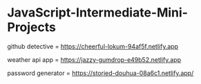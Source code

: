 # JavaScript-Intermediate-Mini-Projects
 
github detective = https://cheerful-lokum-94af5f.netlify.app

weather api app = https://jazzy-gumdrop-e49b52.netlify.app

password generator = https://storied-douhua-08a6c1.netlify.app/
